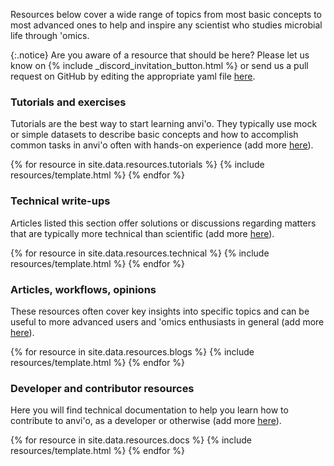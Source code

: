 Resources below cover a wide range of topics from most basic concepts to most advanced ones to help and inspire any scientist who studies microbial life through 'omics.

{:.notice}
Are you aware of a resource that should be here? Please let us know on {% include _discord_invitation_button.html %} or send us a pull request on GitHub by editing the appropriate yaml file [here](https://github.com/merenlab/anvio.org/blob/main/_data/resources/).

### Tutorials and exercises

Tutorials are the best way to start learning anvi'o. They typically use mock or simple datasets to describe basic concepts and how to accomplish common tasks in anvi'o often with hands-on experience (add more [here](https://github.com/merenlab/anvio.org/blob/main/_data/resources/tutorials.yaml)).

{% for resource in site.data.resources.tutorials %}
{% include resources/template.html %}
{% endfor %}

### Technical write-ups

Articles listed this section offer solutions or discussions regarding matters that are typically more technical than scientific (add more [here](https://github.com/merenlab/anvio.org/blob/main/_data/resources/technical.yaml)).

{% for resource in site.data.resources.technical %}
{% include resources/template.html %}
{% endfor %}

### Articles, workflows, opinions

These resources often cover key insights into specific topics and can be useful to more advanced users and 'omics enthusiasts in general (add more [here](https://github.com/merenlab/anvio.org/blob/main/_data/resources/blogs.yaml)).

{% for resource in site.data.resources.blogs %}
{% include resources/template.html %}
{% endfor %}

### Developer and contributor resources

Here you will find technical documentation to help you learn how to contribute to anvi'o, as a developer or otherwise (add more [here](https://github.com/merenlab/anvio.org/blob/main/_data/resources/docs.yaml)).

{% for resource in site.data.resources.docs %}
{% include resources/template.html %}
{% endfor %}
